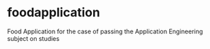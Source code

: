 # foodapplication
Food Application for the case of passing the Application Engineering subject on studies
